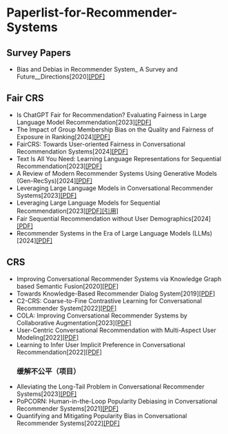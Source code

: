 # Paperlist-for-Recommender-Systems

## Survey Papers
* Bias and Debias in Recommender System_ A Survey and Future__Directions[2020][[PDF]](https://dl.acm.org/doi/pdf/10.1145/3564284)
## Fair CRS
* Is ChatGPT Fair for Recommendation? Evaluating Fairness in Large Language Model Recommendation[2023][[PDF]](https://dl.acm.org/doi/pdf/10.1145/3604915.3608860)
* The Impact of Group Membership Bias on the Quality and Fairness of Exposure in Ranking[2024][[PDF]](https://dl.acm.org/doi/pdf/10.1145/3626772.3657752)
* FairCRS: Towards User-oriented Fairness in Conversational Recommendation Systems[2024][[PDF]]()
* Text Is All You Need: Learning Language Representations for Sequential Recommendation[2023][[PDF]](https://dl.acm.org/doi/pdf/10.1145/3580305.3599519)
* A Review of Modern Recommender Systems Using Generative Models (Gen-RecSys)[2024][[PDF]](https://dl.acm.org/doi/pdf/10.1145/3637528.3671474)
* Leveraging Large Language Models in Conversational Recommender Systems[2023][[PDF]](https://arxiv.org/pdf/2305.07961)
* Leveraging Large Language Models for Sequential Recommendation[2023][[PDF]](https://dl.acm.org/doi/pdf/10.1145/3604915.3610639)[[引用]](https://scholar.googleusercontent.com/scholar.bib?q=info:0YpGhnk0oW8J:scholar.google.com/&output=citation&scisdr=ClExitlDEO-XvkFCkSk:AFWwaeYAAAAAZvZEiSnTtE-WeK32ygMsv3CoOmU&scisig=AFWwaeYAAAAAZvZEiYSLaSTbMo3zkJRXtlCj3nc&scisf=4&ct=citation&cd=-1&hl=zh-CN)
* Fair Sequential Recommendation without User Demographics[2024][[PDF]](https://dl.acm.org/doi/pdf/10.1145/3626772.3657703)
* Recommender Systems in the Era of Large Language Models (LLMs)[2024][[PDF]](https://arxiv.org/pdf/2307.02046)
## CRS
* Improving Conversational Recommender Systems via Knowledge Graph based Semantic Fusion[2020][[PDF]](https://dl.acm.org/doi/pdf/10.1145/3394486.3403143)
* Towards Knowledge-Based Recommender Dialog System[2019][[PDF]](https://arxiv.org/pdf/1908.05391)
* C2-CRS: Coarse-to-Fine Contrastive Learning for Conversational Recommender System[2022][[PDF]](https://dl.acm.org/doi/pdf/10.1145/3488560.3498514)
* COLA: Improving Conversational Recommender Systems by Collaborative Augmentation[2023][[PDF]](https://ojs.aaai.org/index.php/AAAI/article/download/25567/25339)
* User-Centric Conversational Recommendation with Multi-Aspect User Modeling[2022][[PDF]](https://dl.acm.org/doi/pdf/10.1145/3477495.3532074)
* Learning to Infer User Implicit Preference in Conversational Recommendation[2022][[PDF]](https://dl.acm.org/doi/pdf/10.1145/3477495.3531844)
  ### 缓解不公平（项目）
* Alleviating the Long-Tail Problem in Conversational Recommender Systems[2023][[PDF]](https://dl.acm.org/doi/pdf/10.1145/3604915.3608812)
* PoPCORN: Human-in-the-Loop Popularity Debiasing in Conversational Recommender Systems[2021][[PDF]](https://dl.acm.org/doi/pdf/10.1145/3459637.3482461)
* Quantifying and Mitigating Popularity Bias in Conversational Recommender Systems[2022][[PDF]](https://dl.acm.org/doi/pdf/10.1145/3511808.3557423)
